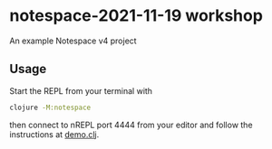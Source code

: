 # notespace-2021-11-19 workshop

An example Notespace v4 project

## Usage

Start the REPL from your terminal with
```bash
clojure -M:notespace
```
then connect to nREPL port 4444 from your editor and follow the instructions at [demo.clj](src/basic_notespace_v4_with_deps/demo.clj).
